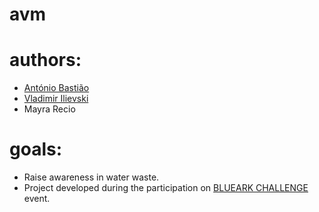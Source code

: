 # avm

# authors:
- [António Bastião](https://github.com/CurtesMalteser)
- [Vladimir Ilievski](https://github.com/IlievskiV)
- Mayra Recio

# goals:
- Raise awareness in water waste.
- Project developed during the participation on [BLUEARK CHALLENGE](https://www.blueark.ch/fr/events/blueark-challenge-9471) event.
